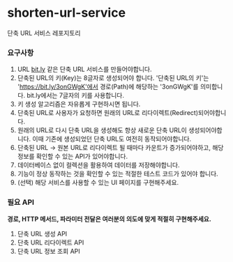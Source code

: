 # shorten-url-service
단축 URL 서비스 레포지토리

### 요구사항
1. URL [bit.ly](https://bitly.com/) 같은 단축 URL 서비스를 만들어야합니다.
2. 단축된 URL의 키(Key)는 8글자로 생성되어야 합니다. '단축된 URL의 키'는 'https://bit.ly/3onGWgK'에서 경로(Path)에 해당하는 '3onGWgK'를 의미합니다. bit.ly에서는 7글자의 키를 사용합니다.
3. 키 생성 알고리즘은 자유롭게 구현하시면 됩니다.
4. 단축된 URL로 사용자가 요청하면 원래의 URL로 리다이렉트(Redirect)되어야합니다.
5. 원래의 URL로 다시 단축 URL을 생성해도 항상 새로운 단축 URL이 생성되어야합니다. 이때 기존에 생성되었던 단축 URL도 여전히 동작되어야합니다.
6. 단축된 URL -> 원본 URL로 리다이렉트 될 때마다 카운트가 증가되어야하고, 해당 정보를 확인할 수 있는 API가 있어야합니다.
7. 데이터베이스 없이 컬렉션을 활용하여 데이터를 저장해야합니다.
8. 기능이 정상 동작하는 것을 확인할 수 있는 적절한 테스트 코드가 있어야 합니다.
9. (선택) 해당 서비스를 사용할 수 있는 UI 페이지를 구현해주세요.

### 필요 API
**경로, HTTP 메서드, 파라미터 전달은 여러분의 의도에 맞게 적절히 구현해주세요.**

1. 단축 URL 생성 API
2. 단축 URL 리다이렉트 API
3. 단축 URL 정보 조회 API
